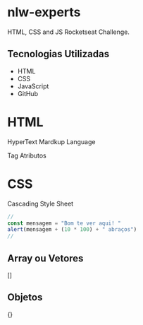 # nlw-experts
HTML, CSS and JS Rocketseat Challenge.

## Tecnologias Utilizadas

 - HTML
 - CSS
 - JavaScript
 - GitHub

 
# HTML

HyperText Mardkup Language

Tag
Atributos


# CSS
Cascading Style Sheet

```js
//
const mensagem = "Bom te ver aqui! "
alert(mensagem + (10 * 100) + " abraços") 
// 
```

## Array ou Vetores
[]

## Objetos
{}

